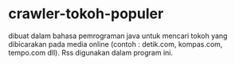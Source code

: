 # crawler-tokoh-populer
dibuat dalam bahasa pemrograman java untuk mencari tokoh yang dibicarakan pada media online (contoh : detik.com, kompas.com, tempo.com dll). Rss digunakan dalam program ini.
